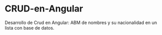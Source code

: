 # CRUD-en-Angular
Desarrollo de Crud en Angular: ABM de nombres y su nacionalidad en un lista con base de datos.
